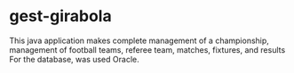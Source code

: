 # gest-girabola
This java application makes complete management of a championship, management of football teams, referee team, matches, fixtures, and results   For the database, was used Oracle.
